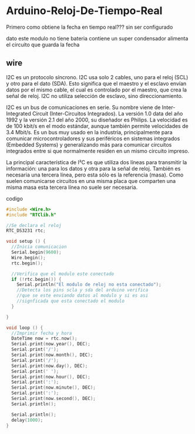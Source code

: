 # Arduino-Reloj-De-Tiempo-Real

Primero como obtiene la fecha en tiempo real??? sin ser configurado 

dato este modulo no tiene bateria contiene un super condensador alimenta el circuito que guarda la fecha

## wire
I2C es un protocolo síncrono. I2C usa solo 2 cables, uno para el reloj (SCL) y otro para el dato (SDA). Esto significa que el maestro y el esclavo envían datos por el mismo cable, el cual es controlado por el maestro, que crea la señal de reloj. I2C no utiliza selección de esclavo, sino direccionamiento.

I2C es un bus de comunicaciones en serie. Su nombre viene de Inter-Integrated Circuit (Inter-Circuitos Integrados). La versión 1.0 data del año 1992 y la versión 2.1 del año 2000, su diseñador es Philips. La velocidad es de 100 kbit/s en el modo estándar, aunque también permite velocidades de 3.4 Mbit/s. Es un bus muy usado en la industria, principalmente para comunicar microcontroladores y sus periféricos en sistemas integrados (Embedded Systems) y generalizando más para comunicar circuitos integrados entre si que normalmente residen en un mismo circuito impreso.

La principal característica de I²C es que utiliza dos líneas para transmitir la información: una para los datos y otra para la señal de reloj. También es necesaria una tercera línea, pero esta sólo es la referencia (masa). Como suelen comunicarse circuitos en una misma placa que comparten una misma masa esta tercera línea no suele ser necesaria.

codigo 

```c++
#include <Wire.h>
#include "RTClib.h"

//Se declara el reloj
RTC_DS3231 rtc;

void setup () {
  //Inicia comunicacion
  Serial.begin(9600);
  Wire.begin();
  rtc.begin();

  //Verifica que el modulo este conectado
  if (!rtc.begin()) {
    Serial.println("El modulo de reloj no esta conectado");
    //Detecta los pins scla y sda del arduino verifica
    //que se este enviando datos al modulo y si es asi 
    //signficada que esta conectado el modulo
  }

}

void loop () {
  //Imprimir fecha y hora
  DateTime now = rtc.now();
  Serial.print(now.year(), DEC);
  Serial.print('/');
  Serial.print(now.month(), DEC);
  Serial.print('/');
  Serial.print(now.day(), DEC);
  Serial.print(' ');
  Serial.print(now.hour(), DEC);
  Serial.print(':');
  Serial.print(now.minute(), DEC);
  Serial.print(':');
  Serial.print(now.second(), DEC);
  Serial.println();

  Serial.println();
  delay(1000);
}
```
